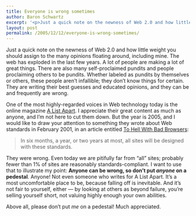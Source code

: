 ```yaml
---
title: Everyone is wrong sometimes
author: Baron Schwartz
excerpt: '<p>Just a quick note on the newness of Web 2.0 and how little weight you should assign to the many opinions floating around, including mine.</p>'
layout: post
permalink: /2005/12/12/everyone-is-wrong-sometimes/
---
```

Just a quick note on the newness of Web 2.0 and how little weight you should assign to the many opinions floating around, including mine. The web has exploded in the last few years. A lot of people are making a lot of great things. There are also many self-proclaimed pundits and people proclaiming others to be pundits. Whether labeled as pundits by themselves or others, these people aren&#8217;t infallible; they don&#8217;t know things for certain. They are writing their best guesses and educated opinions, and they can be and frequently are wrong.

One of the most highly-regarded voices in Web technology today is the online magazine [A List Apart][1]. I appreciate their great content as much as anyone, and I&#8217;m not here to cut them down. But the year is 2005, and I would like to draw your attention to something they wrote about Web standards in February 2001, in an article entitled [To Hell With Bad Browsers][2]:

<blockquote cite="http://www.alistapart.com/stories/tohell/">
  <p>
    In six months, a year, or two years at most, all sites will be designed with these standards.
  </p>
</blockquote>

They were wrong. Even today we are pitifully far from &#8220;all&#8221; sites; probably fewer than 1% of sites are reasonably standards-compliant. I want to use that to illustrate my point: **Anyone can be wrong, so don&#8217;t put *anyone* on a pedestal**. Anyone! Not even someone who writes for A List Apart. It&#8217;s a most uncomfortable place to be, because falling off is inevitable. And it&#8217;s not fair to yourself, either &#8212; by looking at others as beyond failure, you&#8217;re selling yourself short, not valuing highly enough your own abilities.

Above all, please don&#8217;t put *me* on a pedestal! Much appreciated.

 [1]: http://www.alistapart.com
 [2]: http://www.alistapart.com/stories/tohell/